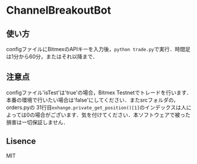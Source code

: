 # ChannelBreakoutBot
## 使い方
configファイルにBitmexのAPIキーを入力後，```python trade.py```で実行．時間足は1分から60分，またはそれ以降まで．
## 注意点
configファイル'isTest'は'true'の場合，Bitmex Testnetでトレードを行います．本番の環境で行いたい場合は'false'にしてください．またsrcフォルダの，orders.pyの
31行目```exhange.private_get_position()[1]```のインデックスは人によっては0の場合がございます．気を付けてください．本ソフトウェアで被った損害は一切保証しません．
## Lisence
MIT
